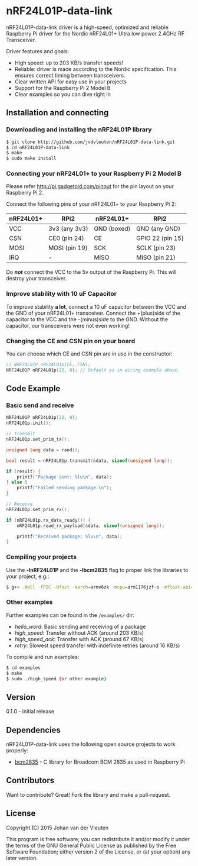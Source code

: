 # nRF24L01P-data-link

nRF24L01P-data-link driver is a high-speed, optimized and reliable Raspberry Pi driver for the Nordic nRF24L01+ Ultra low power 2.4GHz RF Transceiver.

Driver features and goals:
  - High speed: up to 203 KB/s transfer speeds!
  - Reliable: driver is made according to the Nordic specification. This ensures correct timing between transceivers.
  - Clear written API for easy use in your projects
  - Support for the Raspberry Pi 2 Model B
  - Clear examples so you can dive right in
 
## Installation and connecting
### Downloading and installing the nRF24L01P library
```sh
$ git clone http://github.com/jvdvleuten/nRF24L01P-data-link.git
$ cd nRF24L01P-data-link
$ make
$ sudo make install
```

### Connecting your nRF24L01+ to your Raspberry Pi 2 Model B
Please refer http://pi.gadgetoid.com/pinout for the pin layout on your Raspberry Pi 2.

Connect the following pins of your nRF24L01+ to your Raspberry Pi 2:

| nRF24L01+     | RPi2          | nRF24L01+     | RPi2             |
| ------------- |---------------| ------------- |------------------| 
| VCC           | 3v3  (any 3v3)| GND (boxed)   | GND     (any GND)|  
| CSN           | CE0  (pin 24) | CE            | GPIO 22 (pin 15) | 
| MOSI          | MOSI (pin 19) | SCK           | SCLK    (pin 23) | 
| IRQ           | -             | MISO          | MISO    (pin 21) | 

Do ***not*** connect the VCC to the 5v output of the Raspberry Pi. This will destroy your transceiver.

### Improve stability with 10 uF Capacitor

To improve stability **a lot**, connect a 10 uF capacitor between the VCC and the GND of your nRF24L01+ transceiver. Connect the +(plus)side of the capacitor to the VCC and the -(minus)side to the GND. Without the capacitor, our transceivers were not even working!

### Changing the CE and CSN pin on your board
You can choose which CE and CSN pin are in use in the constructor:
```c++
// NRF24L01P nRF24L01p(CE, CSN);
NRF24L01P nRF24L01p(22, 0); // Default as in wiring example above.
```

## Code Example
### Basic send and receive
```c++
NRF24L01P nRF24L01p(22, 0);
nRF24L01p.init();

// Transmit
nRF24L01p.set_prim_tx();

unsigned long data = rand();

bool result = nRF24L01p.transmit(&data, sizeof(unsigned long));

if (result) {
    printf("Package sent: %lu\n", data);
} else {
    printf("Failed sending package.\n");
}

// Receive
nRF24L01p.set_prim_rx();

if (nRF24L01p.rx_data_ready()) {
    nRF24L01p.read_rx_payload(&data, sizeof(unsigned long));

    printf("Received package: %lu\n", data);
}
```

### Compiling your projects
Use the **-lnRF24L01P** and the **-lbcm2835** flag to proper link the libraries to your project, e.g.:
```sh
$ g++ -Wall -fPIC -Ofast -march=armv6zk -mcpu=arm1176jzf-s -mfloat-abi=hard -mfpu=vfp -lnRF24L01P -lbcm2835 -o output source
```
### Other examples
Further examples can be found in the `/examples/` dir:
* *hello_word*: Basic sending and receiving of a package
* *high_speed*: Transfer without ACK (around 203 KB/s)
* *high_speed_ack*: Transfer with ACK (around 67 KB/s)
* *retry*: Slowest speed transfer with indefinite retries (around 16 KB/s)

To compile and run examples:
```sh
$ cd examples
$ make
$ sudo ./high_speed (or other example)
```

## Version
0.1.0 - initial release

## Dependencies

nRF24L01P-data-link uses the following open source projects to work properly:
* [bcm2835] - C library for Broadcom BCM 2835 as used in Raspberry Pi

## Contributors

Want to contribute? Great! Fork the library and make a pull-request.

License
----

Copyright (C) 2015  Johan van der Vleuten
 
This program is free software; you can redistribute it and/or
modify it under the terms of the GNU General Public License
as published by the Free Software Foundation; either version 2
of the License, or (at your option) any later version.

[bcm2835]:http://www.airspayce.com/mikem/bcm2835/

